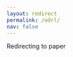 ```yaml
---
layout: redirect
permalink: /odrl/
nav: false
---
```


Redirecting to paper

<meta http-equiv = "refresh" content = "0.5; url = https://arxiv.org/abs/2104.10190" />